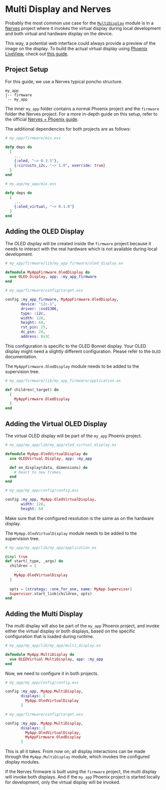 # Multi Display and Nerves

Probably the most common use case for the [`MultiDisplay`](`OLEDVirtual.MultiDisplay`)
module is in a [Nerves](https://hexdocs.pm/nerves/) project where it invokes the virtual display 
during local development and both virtual and hardware display on the device.

This way, a potential web interface could always provide a preview of the image on the display.
To build the actual virtual display using [Phoenix LiveView](https://hexdocs.pm/phoenix_live_view/), 
check out [this guide](virtual-display-liveview.md).

## Project Setup

For this guide, we use a Nerves typical poncho structure.

```
my_app
|-- firmware
`-- my_app
```

The inner `my_app` folder contains a normal Phoenix project and the `firmware` folder the Nerves project.
For a more in-depth guide on this setup, refer to the official [Nerves + Phoenix guide](https://hexdocs.pm/nerves/user-interfaces.html).

The additional dependencies for both projects are as follows:

```elixir
# my_app/firmware/mix.exs

defp deps do
  [
    ...
    {:oled, "~> 0.3.5"},
    {:circuits_i2c, "~> 1.0", override: true}
  ]
end
```

```elixir
# my_app/my_app/mix.exs

defp deps do
  [
    ...
    {:oled_virtual, "~> 0.1.0"}
  ]
end
```

## Adding the OLED Display

The OLED display will be created inside the `firmware` project because it needs to interact with
the real hardware which is not available during local development. 

```elixir
# my_app/firmware/lib/my_app_firmware/oled_display.ex

defmodule MyAppFirmware.OledDisplay do
  use OLED.Display, app: :my_app_firmware
end
```

```elixir
# my_app/firmware/config/target.exs

config :my_app_firmware, MyAppFirmware.OledDisplay,
       device: "i2c-1",
       driver: :ssd1306,
       type: :i2c,
       width: 128,
       height: 64,
       rst_pin: 25,
       dc_pin: 24,
       address: 0x3C
```

This configuration is specific to the OLED Bonnet display. 
Your OLED display might need a slightly different configuration.
Please refer to the `OLED` documentation.

The `MyAppFirmware.OledDisplay` module needs to be added to the supervision tree.

```elixir
# my_app/firmware/lib/my_app_firmware/application.ex

def children(_target) do
  [
    MyAppFirmware.OledDisplay
  ]
end
```

## Adding the Virtual OLED Display

The virtual OLED display will be part of the `my_app` Phoenix project.

```elixir
# my_app/my_app/lib/my_app/oled_virtual_display.ex

defmodule MyApp.OledVirtualDisplay do
  use OLEDVirtual.Display, app: :my_app

  def on_display(data, dimensions) do
    # React to new frames
  end
end
```

```elixir
# my_app/my_app/config/config.exs

config :my_app, MyApp.OledVirtualDisplay,
       width: 128,
       height: 64
```

Make sure that the configured resolution is the same as on the hardware display.

The `MyApp.OledVirtualDisplay` module needs to be added to the supervision tree.

```elixir
# my_app/my_app/lib/my_app/application.ex

@impl true
def start(_type, _args) do
  children = [
    ...
    MyApp.OledVirtualDisplay
  ]
  
  opts = [strategy: :one_for_one, name: MyApp.Supervisor]
  Supervisor.start_link(children, opts)
end
```

## Adding the Multi Display

The multi display will also be part of the `my_app` Phoenix project,
and invoke either the virtual display or both displays, 
based on the specific configuration that is loaded during runtime. 

```elixir
# my_app/my_app/lib/my_app/multi_display.ex

defmodule MyApp.MultiDisplay do
  use OLEDVirtual.MultiDisplay, app: :my_app
end
```

Now, we need to configure it in both projects.

```elixir
# my_app/my_app/config/config.exs

config :my_app, MyApp.MultiDisplay,
       displays: [
         MyApp.OledVirtualDisplay
       ]
```

```elixir
# my_app/firmware/config/target.exs

config :my_app, MyApp.MultiDisplay,
       displays: [
         MyApp.OledVirtualDisplay,
         MyAppFirmware.OledDisplay
       ]
```

This is all it takes. From now on, all display interactions can be made through 
the `MyApp.MultiDisplay` module, which invokes the configured display modules.

If the Nerves firmware is built using the `firmware` project, the multi display will 
invoke both displays. And if the `my_app` Phoenix project is started locally for development,
only the virtual display will be invoked.
      
